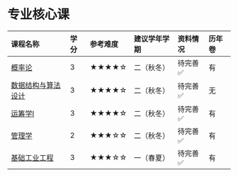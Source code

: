 # 专业核心课

<style>
.md-typeset table:not([class]) th {
    min-width: 1em;
}
</style>

<div style="text-align: center" markdown="1">

|课程名称|学分|参考难度|建议学年学期|资料情况|历年卷|
|:--|:--|:--|:--|:--|:--|
|[概率论](概率论/)|3|★★★★☆|二（秋冬）|待完善✅|有|
|[数据结构与算法设计](数据结构与算法设计/)|3|★★★★☆|二（秋冬）|待完善✅|无|
|[运筹学Ⅰ](运筹学1/)|3|★★★★☆|二（秋冬）|待完善✅|有|
|[管理学]()|2|★★★☆☆|二（秋冬）|待完善✅|有|
|[基础工业工程]()|3|★★★☆☆|一（春夏）|待完善✅|有|
